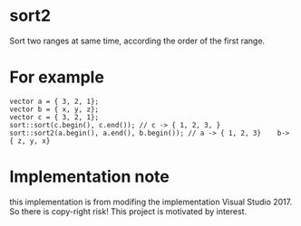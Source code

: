 # sort2
Sort two ranges at same time, according the order of the first range.

# For example
```
vector a = { 3, 2, 1};
vector b = { x, y, z};
vector c = { 3, 2, 1};
sort::sort(c.begin(), c.end()); // c -> { 1, 2, 3, }
sort::sort2(a.begin(), a.end(), b.begin()); // a -> { 1, 2, 3}    b-> { z, y, x}
```

# Implementation note
this implementation is from modifing the implementation Visual Studio 2017.
So there is copy-right risk!
This project is motivated by interest.
